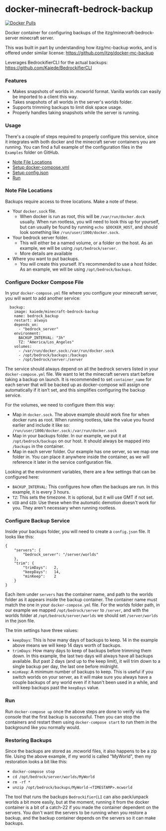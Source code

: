 # docker-minecraft-bedrock-backup

[![Docker Pulls](https://img.shields.io/docker/pulls/kaiede/minecraft-bedrock-backup.svg)](https://hub.docker.com/r/kaiede/minecraft-bedrock-backup)

Docker container for configuring backups of the itzg/minecraft-bedrock-server minecraft server.

This was built in part by understanding how itzg/mc-backup works, and is offered under similar license: https://github.com/itzg/docker-mc-backup 

Leverages BedrockifierCLI for the actual backups: https://github.com/Kaiede/BedrockifierCLI

### Features

- Makes snapshots of worlds in .mcworld format. Vanilla worlds can easily be imported to a client this way.
- Takes snapshots of all worlds in the server's worlds folder.
- Supports trimming backups to limit disk space usage.
- Properly handles taking snapshots while the server is running.

### Usage

There's a couple of steps required to properly configure this service, since it integrates with both docker and the minecraft server containers you are running. You can find a full example of the configuration files in the `Examples` folder on GitHub. 

* [Note File Locations](#note-file-locations)
* [Setup docker-compose.yml](#configure-docker-compose-file)
* [Setup config.json](#configure-backup-service)
* [Run](#run)

### Note File Locations

Backups require access to three locations. Make a note of these. 

* Your `docker.sock` file. 
  * When docker is run as root, this will be `/var/run/docker.dock` usually. When run rootless, you will need to look this up for yourself, but can usually be found by running `echo $DOCKER_HOST`, and should look something like `/run/user/1000/docker.sock`.
* Your bedrock server folder. 
  * This will either be a named volume, or a folder on the host. As an example, we will be using `/opt/bedrock/server`.
  * More details are available 
* Where you want to put backups.
  * You will create this yourself. It's recommended to use a host folder. As an example, we will be using `/opt/bedrock/backups`.

### Configure Docker Compose File

In your `docker-compose.yml` file where you configure your minecraft server, you will want to add another service:

```
  backup:
    image: kaiede/minecraft-bedrock-backup
    name: bedrock_backup
    restart: always
    depends_on:
      - "bedrock_server"
    environment:
      BACKUP_INTERVAL: "3h"
      TZ: "America/Los_Angeles"
    volumes:
      - /var/run/docker.sock:/var/run/docker.sock
      - /opt/bedrock/backups:/backups
      - /opt/bedrock/server:/server
```

The service should always depend on all the bedrock servers listed in your `docker-compose.yml` file. We want to let the minecraft servers start before taking a backup on launch. It is recommended to set `container_name` for each server that will be backed up as docker-compose will assign one automatically if it isn’t set, and this simplifies configuring the backup service. 

For the volumes, we need to configure them this way:
* Map in `docker.sock`. The above example should work fine for when docker runs as root. When running rootless, take the value you found earlier and include it like so: `/run/user/1000/docker.sock:/var/run/docker.sock`
* Map in your backups folder. In our example, we put it at `/opt/bedrock/backups` on our host. It should always be mapped into `/backups` in the container.
* Map in each server folder. Our example has one server, so we map one folder in. You can place it anywhere inside the container, as we will reference it later in the service configuration file. 

Looking at the environment variables, there are a few settings that can be configured here:
* `BACKUP_INTERVAL`: This configures how often the backups are run. In this example, it is every 3 hours.
* `TZ`: This sets the timezone. It is optional, but it will use GMT if not set.
* `UID` and `GID`: Use these when the automatic demotion doesn't work for you. They aren't necessary when running rootless. 

### Configure Backup Service

Inside your backups folder, you will need to create a `config.json` file. It looks like this:

```
{
    "servers": {
        "bedrock_server": "/server/worlds"
    },
    "trim": {
        "trimDays":   2,
        "keepDays":   14,
        "minKeep":    2
    }
}
```

Each item under `servers` has the container name, and path to the worlds folder as it appears inside the backup container. The container name must match the one in your `docker-compose.yml` file. For the worlds folder path, in our example we mapped `/opt/bedrock/server` to `/server`, and with the worlds folder at `/opt/bedrock/server/worlds` we should set `/server/worlds` in the json file.

The trim settings have three values:

* `keepDays`: This is how many days of backups to keep. 14 in the example above means we will keep 14 days worth of backups.
* `trimDays`: How many days to keep of backups before trimming them down. In this example, the last two days will always have all backups available. But past 2 days (and up to the keep limit), it will trim down to a single backup per day, the last one before midnight. 
* `minKeep`: A minimum number of backups to keep. This is useful if you switch worlds on your server, as it will make sure you always have a couple backups of any world even if it hasn't been used in a while, and will keep backups past the `keepDays` value.

### Run

Run `docker-compose up` once the above steps are done to verify via the console that the first backup is successful. Then you can stop the containers and restart them using `docker-compose start` to run them in the background like you normally would. 

### Restoring Backups

Since the backups are stored as .mcworld files, it also happens to be a zip file. Using the above example, if my world is called "MyWorld", then my restoration looks a bit like this:

* `docker-compose stop`
* `cd /opt/bedrock/server/worlds/MyWorld`
* `rm -rf *`
* `unzip /opt/bedrock/backups/MyWorld-<TIMESTAMP>.mcworld`

The tool that runs the backups `BedrockifierCLI` can also pack/unpack worlds a bit more easily, but at the moment, running it from the docker container is a bit of a catch-22 if you made the container dependent on the servers. You don't want the servers to be running when you restore a backup, and the backup container depends on the servers so it can make backups.
